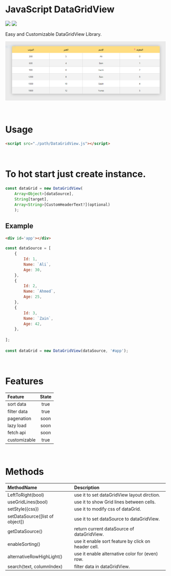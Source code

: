 # JavaScript DataGridView
![](https://img.shields.io/badge/version-0.1-yellow)
![](https://img.shields.io/badge/Beta-on-red)

Easy and Customizable DataGridView Library.

![](doc/preview.png)

<br>

# Usage

```html
<script src="./path/DataGridView.js"></script>
```

<br>

# To hot start just create instance.

```JavaScript
const dataGrid = new DataGridView(
    Array<Object>[dataSource],
    String[target],
    Array<String>[CustomHeaderText?](optional)
    );
```

## Example

```html
<div id='app'></div>
```


```JavaScript
const dataSource = [
    {
        Id: 1,
        Name: `Ali`,
        Age: 30,
    },
    {
        Id: 2,
        Name: `Ahmed`,
        Age: 25,
    },
    {
        Id: 3,
        Name: `Zain`,
        Age: 42,
    },

];

const dataGrid = new DataGridView(dataSource, '#app');
```

<br>

# Features
|Feature     |State       |
|:----------|:----------:|
|sort data   |true        |
|filter data |true        |
|pagenation  |soon        |
|lazy load   |soon        |
|fetch api   |soon        |
|customizable|true        |


<br>

# Methods

| MethodName | Description |
|:----------|:-----------|
|LeftToRight(bool)|use it to set dataGridView layout dirction.|
|useGridLines(bool)|use it to show Grid lines between cells.|
|setStyle({css})|use it to modify css of dataGrid.|
|setDataSource([list of object])|use it to set dataSource to dataGridView.|
|getDataSource()|return current dataSource of dataGridView.|
|enableSorting()|use it enable sort feature by click on header cell.|
|alternativeRowHighLight()|use it enable alternative color for (even) row.|
|search(text, columnIndex)|filter data in dataGridView.|